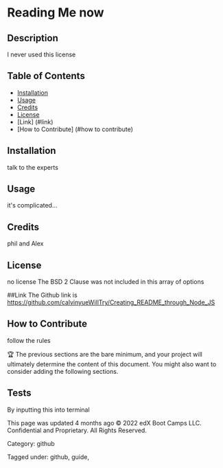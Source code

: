 # Reading Me now
  
  ## Description
  
  I never used this license
  
  ## Table of Contents 
 
  - [Installation](#installation)
  - [Usage](#usage)
  - [Credits](#credits)
  - [License](#license)
  - [Link] (#link)
  - [How to Contribute] (#how to contribute)
  
  ## Installation
  talk to the experts
  
  ## Usage
  
  it's complicated...
  
  ## Credits
  phil and Alex

  ## License 
  no license
  The BSD 2 Clause was not included in this array of options

  ##Link
  The Github link is https://github.com/calvinyueWillTry/Creating_README_through_Node_JS
  
  ## How to Contribute
  follow the rules

  🏆 The previous sections are the bare minimum, and your project will ultimately determine the content of this document. You might also want to consider adding the following sections.
  
  ## Tests
  By inputting this into terminal
  
  This page was updated 4 months ago
  © 2022 edX Boot Camps LLC. Confidential and Proprietary. All Rights Reserved.
  
  Category: github
  
  Tagged under: github, guide,